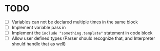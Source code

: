 # TODO

- [ ] Variables can not be declared multiple times in the same block
- [ ] Implement variable pass in
- [ ] Implement the `include "something.template"` statement in code block
- [ ] Allow user defined types (Parser should recognize that, and Interpreter should handle that as well)